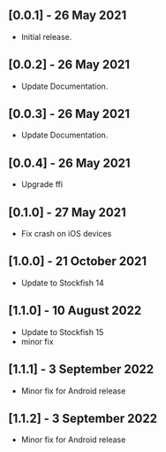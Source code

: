## [0.0.1] - 26 May 2021

* Initial release.

## [0.0.2] - 26 May 2021

* Update Documentation.

## [0.0.3] - 26 May 2021

* Update Documentation.

## [0.0.4] - 26 May 2021

* Upgrade ffi

## [0.1.0] - 27 May 2021

* Fix crash on iOS devices

## [1.0.0] - 21 October 2021

* Update to Stockfish 14

## [1.1.0] - 10 August 2022

* Update to Stockfish 15
* minor fix

## [1.1.1] - 3 September 2022

* Minor fix for Android release

## [1.1.2] - 3 September 2022

* Minor fix for Android release